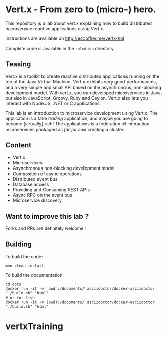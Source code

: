 # Vert.x - From zero to (micro-) hero.

This repository is a lab about vert.x explaining how to build distributed _microservice_ reactive applications using
Vert.x.

Instructions are available on http://escoffier.me/vertx-hol

Complete code is available in the `solution` directory.

## Teasing

Vert.x is a toolkit to create reactive distributed applications running on the top of the Java Virtual Machine. Vert.x
exhibits very good performances, and a very simple and small API based on the asynchronous, non-blocking
development model.  With vert.x, you can developed microservices in Java, but also in JavaScript, Groovy, Ruby and
Ceylon. Vert.x also lets you interact with Node.JS, .NET or C applications.  

This lab is an introduction to microservice development using Vert.x. The application is a fake _trading_
application, and maybe you are going to become (virtually) rich! The applications is a federation of interaction microservices packaged as _fat-jar_ and creating a cluster.

## Content

 * Vert.x
 * Microservices
 * Asynchronous non-blocking development model
 * Composition of async operations
 * Distributed event bus
 * Database access
 * Providing and Consuming REST APIs
 * Async RPC on the event bus
 * Microservice discovery

## Want to improve this lab ?

Forks and PRs are definitely welcome !

## Building

To build the code:

    mvn clean install

To build the documentation:

    cd docs
    docker run -it -v `pwd`:/documents/ asciidoctor/docker-asciidoctor "./build.sh" "html"
    # or for fish
    docker run -it -v (pwd):/documents/ asciidoctor/docker-asciidoctor "./build.sh" "html"
# vertxTraining
